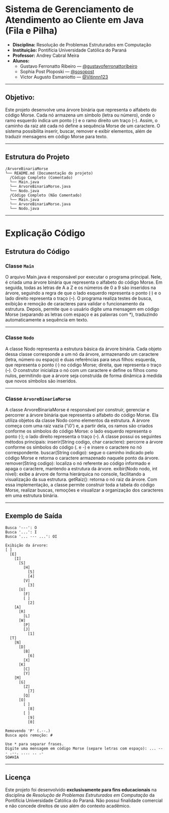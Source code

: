 # Sistema de Gerenciamento de Atendimento ao Cliente em Java (Fila e Pilha)
- **Disciplina:** Resolução de Problemas Estruturados em Computação
- **Instituição:** Pontifícia Universidade Católica do Paraná    
- **Professor:** Andrey Cabral Meira
- **Alunos:**  
  - Gustavo Ferronatto Ribeiro — [@gustavoferronattoribeiro](https://github.com/gustavoferronattoribeiro)
  - Sophia Post Ploposki — [@sosopost](https://github.com/sosopost)  
  - Victor Augusto Esmaniotto — [@Vitinnn123](https://github.com/Vitinnn123) 
---

## Objetivo:
Este projeto desenvolve uma árvore binária que representa o alfabeto do código Morse. Cada nó armazena um símbolo (letra ou número), onde o ramo esquerdo indica um ponto (·) e o ramo direito um traço (–). Assim, o caminho da raiz até cada nó define a sequência Morse de um caractere. O sistema possibilita inserir, buscar, remover e exibir elementos, além de traduzir mensagens em código Morse para texto.

---

## Estrutura do Projeto

```
/ArvoreBinariaMorse
└── README.md (Documentação do projeto)
  /Código Completo (Comentado)
  └── Main.java
  └── ArvoreBinariaMorse.java
  └── Nodo.java
  /Código Completo (Não Comentado)
  └── Main.java
  └── ArvoreBinariaMorse.java
  └── Nodo.java
```

---
# Explicação Código

## Estrutura do Código

### Classe `Main`
O arquivo Main.java é responsável por executar o programa principal. Nele, é criada uma árvore binária que representa o alfabeto do código Morse. Em seguida, todas as letras de A a Z e os números de 0 a 9 são inseridos na árvore, seguindo a regra de que o lado esquerdo representa o ponto (·) e o lado direito representa o traço (–).
O programa realiza testes de busca, exibição e remoção de caracteres para validar o funcionamento da estrutura. Depois, permite que o usuário digite uma mensagem em código Morse (separando as letras com espaço e as palavras com *), traduzindo automaticamente a sequência em texto.

---

### Classe `Nodo`
A classe Nodo representa a estrutura básica da árvore binária.
Cada objeto dessa classe corresponde a um nó da árvore, armazenando um caractere (letra, número ou espaço) e duas referências para seus filhos:
esquerda, que representa o ponto (·) no código Morse;
direita, que representa o traço (–).
O construtor inicializa o nó com um caractere e define os filhos como nulos, permitindo que a árvore seja construída de forma dinâmica à medida que novos símbolos são inseridos.

---

### Classe `ArvoreBinariaMorse`
A classe ArvoreBinariaMorse é responsável por construir, gerenciar e percorrer a árvore binária que representa o alfabeto do código Morse. Ela utiliza objetos da classe Nodo como elementos da estrutura.
A árvore começa com uma raiz vazia ('\0') e, a partir dela, os ramos são criados conforme os símbolos do código Morse:
o lado esquerdo representa o ponto (·);
o lado direito representa o traço (–).
A classe possui os seguintes métodos principais:
inserir(String codigo, char caractere): percorre a árvore conforme os símbolos do código (. e -) e insere o caractere no nó correspondente.
buscar(String codigo): segue o caminho indicado pelo código Morse e retorna o caractere armazenado naquele ponto da árvore.
remover(String codigo): localiza o nó referente ao código informado e apaga o caractere, mantendo a estrutura da árvore.
exibir(Nodo nodo, int nivel): exibe a árvore de forma hierárquica no console, facilitando a visualização da sua estrutura.
getRaiz(): retorna o nó raiz da árvore.
Com essa implementação, a classe permite construir toda a tabela do código Morse, realizar buscas, remoções e visualizar a organização dos caracteres em uma estrutura binária.

---

## Exemplo de Saída 

```
Busca '---': O
Busca '...': I
Busca '... --- ...': OI

Exibição da árvore:
[ ]
  [E]
    [I]
      [S]
        [H]
          [5]
          [4]
        [V]
          [3]
      [U]
        [F]
        [ ]
          [2]
    [A]
      [R]
        [L]
      [W]
        [P]
        [J]
          [1]
  [T]
    [N]
      [D]
        [B]
          [6]
        [X]
      [K]
        [C]
        [Y]
    [M]
      [G]
        [Z]
          [7]
        [Q]
      [O]
        [ ]
          [8]
        [ ]
          [9]
          [0]

Removendo 'P' (.--.)
Busca após remoção:  #

Use * para separar frases.
Digite uma mensagem em código Morse (separe letras com espaço): ... --- .--. .... .. .-
SO    # HIA
```

---

## Licença

Este projeto foi desenvolvido **exclusivamente para fins educacionais** na disciplina de *Resolução de Problemas Estruturados em Computação* da Pontifícia Universidade Católica do Paraná.
Não possui finalidade comercial e não concede direitos de uso além do contexto acadêmico.
